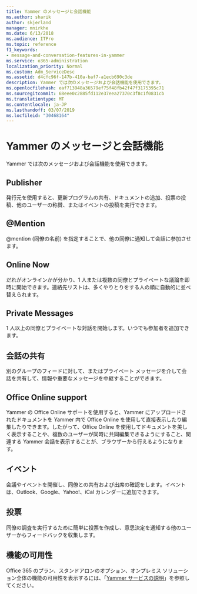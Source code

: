 ```yaml
---
title: Yammer のメッセージと会話機能
ms.author: sharik
author: skjerland
manager: mnirkhe
ms.date: 6/13/2018
ms.audience: ITPro
ms.topic: reference
f1_keywords:
- message-and-conversation-features-in-yammer
ms.service: o365-administration
localization_priority: Normal
ms.custom: Adm_ServiceDesc
ms.assetid: d4cfc96f-147b-410a-baf7-a1ecb690c3de
description: Yammer では次のメッセージおよび会話機能を使用できます。
ms.openlocfilehash: eaf713948a36579ef75f48fb42f47f3175395c71
ms.sourcegitcommit: 68eee0c2885fd112e37eea27370c3f8c1f0831cb
ms.translationtype: MT
ms.contentlocale: ja-JP
ms.lasthandoff: 03/07/2019
ms.locfileid: "30468164"
---
```

# <a name="message-and-conversation-features-in-yammer"></a>Yammer のメッセージと会話機能

Yammer では次のメッセージおよび会話機能を使用できます。
  
## <a name="publisher"></a>Publisher
<a name="bkmk_Publisher"> </a>

発行元を使用すると、更新プログラムの共有、ドキュメントの追加、投票の投稿、他のユーザーの称賛、またはイベントの投稿を実行できます。
  
## <a name="mention"></a>@Mention
<a name="bkmk_AtMention"> </a>

@mention (同僚の名前) を指定することで、他の同僚に通知して会話に参加させます。
  
## <a name="online-now"></a>Online Now
<a name="bkmk_OnlineNow"> </a>

だれがオンラインかが分かり、1 人または複数の同僚とプライベートな議論を即時に開始できます。連絡先リストは、多くやりとりをする人の順に自動的に並べ替えられます。
  
## <a name="private-messages"></a>Private Messages
<a name="bkmk_PrivateMessages"> </a>

1 人以上の同僚とプライベートな対話を開始します。いつでも参加者を追加できます。
  
## <a name="share-conversations"></a>会話の共有
<a name="bkmk_ShareConversations"> </a>

別のグループのフィードに対して、またはプライベート メッセージを介して会話を共有して、情報や重要なメッセージを中継することができます。
  
## <a name="office-online-support"></a>Office Online support
<a name="bkmk_ShareConversations"> </a>

Yammer の Office Online サポートを使用すると、Yammer にアップロードされたドキュメントを Yammer 内で Office Online を使用して直接表示したり編集したりできます。したがって、Office Online を使用してドキュメントを美しく表示することや、複数のユーザーが同時に共同編集できるようにすること、関連する Yammer 会話を表示することが、ブラウザーから行えるようになります。
  
## <a name="events"></a>イベント
<a name="bkmk_Events"> </a>

会議やイベントを開催し、同僚との共有および出席の確認をします。イベントは、Outlook、Google、Yahoo!、iCal カレンダーに追加できます。
  
## <a name="polls"></a>投票
<a name="bkmk_Polls"> </a>

同僚の調査を実行するために簡単に投票を作成し、意思決定を通知する他のユーザーからフィードバックを収集します。
  
## <a name="feature-availability"></a>機能の可用性
<a name="bkmk_Polls"> </a>

Office 365 のプラン、スタンドアロンのオプション、オンプレミス ソリューション全体の機能の可用性を表示するには、「[Yammer サービスの説明](yammer-service-description.md)」を参照してください。
  

